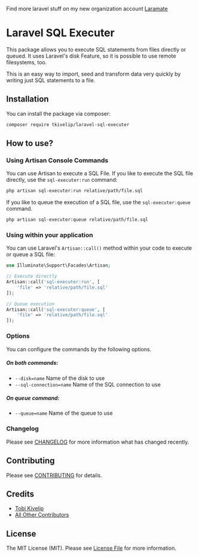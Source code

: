 Find more laravel stuff on my new organization account [Laramate](https://github.com/Laramate)

# Laravel SQL Executer

This package allows you to execute SQL statements from files directly or queued. 
It uses Laravel's disk Feature, so it is possible to use remote filesystems, too.

This is an easy way to import, seed and transform data very quickly by writing
just SQL statements to a file. 

## Installation

You can install the package via composer:

```bash
composer require tkivelip/laravel-sql-executer
```

## How to use?

### Using Artisan Console Commands
You can use Artisan to execute a SQL File. If you like to execute the SQL file
directly, use the `sql-executer:run` command:

```bash
php artisan sql-executer:run relative/path/file.sql
```

If you like to queue the execution of a SQL file, use the 
`sql-executer:queue` command.

```bash
php artisan sql-executer:queue relative/path/file.sql
```

### Using within your application
You can use Laravel's `Artisan::call()` method within your code to execute or queue
a SQL file:

```php
use Illuminate\Support\Facades\Artisan;

// Execute directly
Artisan::call('sql-executer:run', [
    'file' => 'relative/path/file.sql'
]);

// Queue execution
Artisan::call('sql-executer:queue', [
    'file' => 'relative/path/file.sql'
]);
```

### Options
You can configure the commands by the following options.

##### On both commands:
- `--disk=name` Name of the disk to use
- `--sql-connection=name` Name of the SQL connection to use

##### On queue command:
- `--queue=name` Name of the queue to use




### Changelog

Please see [CHANGELOG](CHANGELOG.md) for more information what has changed recently.

## Contributing

Please see [CONTRIBUTING](CONTRIBUTING.md) for details.


## Credits

- [Tobi Kivelip](https://github.com/tkivelip)
- [All Other Contributors](../../contributors)

## License

The MIT License (MIT). Please see [License File](LICENSE.md) for more information.
 

